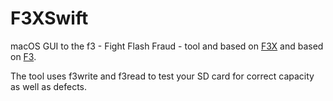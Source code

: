 # F3XSwift
macOS GUI to the f3 - Fight Flash Fraud - tool and based on [F3X](https://github.com/insidegui/F3X) and based on [F3](https://github.com/AltraMayor/f3).

The tool uses f3write and f3read to test  your SD card for correct capacity as well as defects. 
